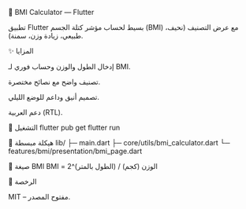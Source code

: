 🧮 BMI Calculator — Flutter

تطبيق Flutter بسيط لحساب مؤشر كتلة الجسم (BMI) مع عرض التصنيف (نحيف، طبيعي، زيادة وزن، سمنة).

✨ المزايا

إدخال الطول والوزن وحساب فوري لـ BMI.

تصنيف واضح مع نصائح مختصرة.

تصميم أنيق وداعم للوضع الليلي.

دعم العربية (RTL).

🚀 التشغيل
flutter pub get
flutter run

📂 هيكلة مبسطة
lib/
 ├─ main.dart
 ├─ core/utils/bmi_calculator.dart
 └─ features/bmi/presentation/bmi_page.dart

🧠 صيغة BMI
BMI = الوزن (كجم) / (الطول بالمتر)^2

📄 الرخصة

MIT – مفتوح المصدر.
